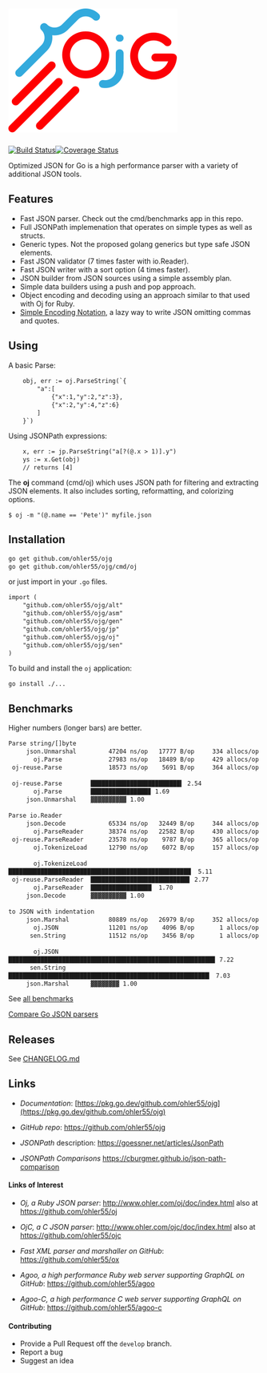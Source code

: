 # [![{}j](assets/ojg_comet.svg)](https://github.com/ohler55/ojg)

[![Build Status](https://img.shields.io/travis/ohler55/ojg/master.svg?logo=travis)](http://travis-ci.org/ohler55/ojg?branch=master)[![Coverage Status](https://coveralls.io/repos/github/ohler55/ojg/badge.svg?branch=master)](https://coveralls.io/github/ohler55/ojg?branch=master)

Optimized JSON for Go is a high performance parser with a variety of
additional JSON tools.

## Features

 - Fast JSON parser. Check out the cmd/benchmarks app in this repo.
 - Full JSONPath implemenation that operates on simple types as well as structs.
 - Generic types. Not the proposed golang generics but type safe JSON elements.
 - Fast JSON validator (7 times faster with io.Reader).
 - Fast JSON writer with a sort option (4 times faster).
 - JSON builder from JSON sources using a simple assembly plan.
 - Simple data builders using a push and pop approach.
 - Object encoding and decoding using an approach similar to that used with Oj for Ruby.
 - [Simple Encoding Notation](sen.md), a lazy way to write JSON omitting commas and quotes.

## Using

A basic Parse:

```golang
    obj, err := oj.ParseString(`{
        "a":[
            {"x":1,"y":2,"z":3},
            {"x":2,"y":4,"z":6}
        ]
    }`)
```

Using JSONPath expressions:

```golang
    x, err := jp.ParseString("a[?(@.x > 1)].y")
    ys := x.Get(obj)
    // returns [4]
```

The **oj** command (cmd/oj) which uses JSON path for filtering and
extracting JSON elements. It also includes sorting, reformatting, and
colorizing options.

```
$ oj -m "(@.name == 'Pete')" myfile.json

```

## Installation
```
go get github.com/ohler55/ojg
go get github.com/ohler55/ojg/cmd/oj

```

or just import in your `.go` files.

```
import (
    "github.com/ohler55/ojg/alt"
    "github.com/ohler55/ojg/asm"
    "github.com/ohler55/ojg/gen"
    "github.com/ohler55/ojg/jp"
    "github.com/ohler55/ojg/oj"
    "github.com/ohler55/ojg/sen"
)
```

To build and install the `oj` application:

```
go install ./...
```

## Benchmarks

Higher numbers (longer bars) are better.

```
Parse string/[]byte
     json.Unmarshal         47204 ns/op   17777 B/op     334 allocs/op
       oj.Parse             27983 ns/op   18489 B/op     429 allocs/op
 oj-reuse.Parse             18573 ns/op    5691 B/op     364 allocs/op

 oj-reuse.Parse        █████████████████████████▍ 2.54
       oj.Parse        ████████████████▊ 1.69
     json.Unmarshal    ▓▓▓▓▓▓▓▓▓▓ 1.00

Parse io.Reader
     json.Decode            65334 ns/op   32449 B/op     344 allocs/op
       oj.ParseReader       38374 ns/op   22582 B/op     430 allocs/op
 oj-reuse.ParseReader       23578 ns/op    9787 B/op     365 allocs/op
       oj.TokenizeLoad      12790 ns/op    6072 B/op     157 allocs/op

       oj.TokenizeLoad ███████████████████████████████████████████████████  5.11
 oj-reuse.ParseReader  ███████████████████████████▋ 2.77
       oj.ParseReader  █████████████████  1.70
     json.Decode       ▓▓▓▓▓▓▓▓▓▓ 1.00

to JSON with indentation
     json.Marshal           80889 ns/op   26979 B/op     352 allocs/op
       oj.JSON              11201 ns/op    4096 B/op       1 allocs/op
      sen.String            11512 ns/op    3456 B/op       1 allocs/op

       oj.JSON         █████████████████████████████████████████████████████████▊ 7.22
      sen.String       ████████████████████████████████████████████████████████▏ 7.03
     json.Marshal      ▓▓▓▓▓▓▓▓ 1.00
```

See [all benchmarks](benchmarks.md)

[Compare Go JSON parsers](https://github.com/ohler55/compare-go-json)

## Releases

See [CHANGELOG.md](CHANGELOG.md)

## Links

- *Documentation*: [https://pkg.go.dev/github.com/ohler55/ojg](https://pkg.go.dev/github.com/ohler55/ojg)

- *GitHub* *repo*: https://github.com/ohler55/ojg

- *JSONPath* description: https://goessner.net/articles/JsonPath

- *JSONPath Comparisons* https://cburgmer.github.io/json-path-comparison


#### Links of Interest

 - *Oj, a Ruby JSON parser*: http://www.ohler.com/oj/doc/index.html also at https://github.com/ohler55/oj

 - *OjC, a C JSON parser*: http://www.ohler.com/ojc/doc/index.html also at https://github.com/ohler55/ojc

 - *Fast XML parser and marshaller on GitHub*: https://github.com/ohler55/ox

 - *Agoo, a high performance Ruby web server supporting GraphQL on GitHub*: https://github.com/ohler55/agoo

 - *Agoo-C, a high performance C web server supporting GraphQL on GitHub*: https://github.com/ohler55/agoo-c

#### Contributing

+ Provide a Pull Request off the `develop` branch.
+ Report a bug
+ Suggest an idea
